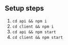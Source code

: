 ## Setup steps

1. `cd api && npm i`
2. `cd client && npm i`
3. `cd api && npm start`
4. `cd client && npm start`